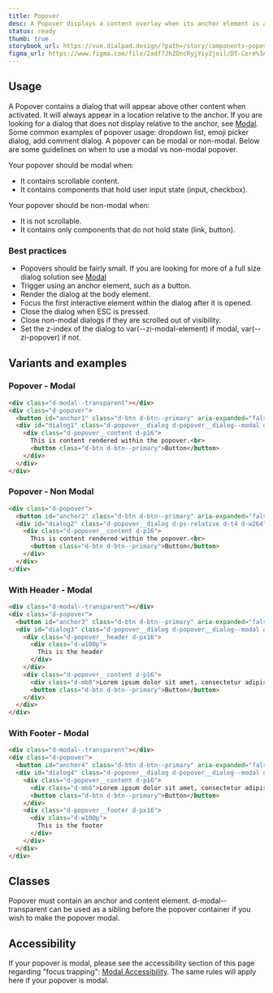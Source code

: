 ```yaml
---
title: Popover
desc: A Popover displays a content overlay when its anchor element is activated.
status: ready
thumb: true
storybook_url: https://vue.dialpad.design/?path=/story/components-popover--default
figma_url: https://www.figma.com/file/2adf7JhZOncRyjYiy2joil/DT-Core%3A-Components-7?node-id=8921%3A22411&viewport=831%2C-269%2C0.43&t=xHutRjwo1o5zMTgT-11
---
```

<code-well-header bgclass="d-bgc-primary">
  <example-popover modal />
</code-well-header>

## Usage

A Popover contains a dialog that will appear above other content when activated. It will always appear in a location relative to the anchor.
If you are looking for a dialog that does not display relative to the anchor, see [Modal](modal.md).
Some common examples of popover usage: dropdown list, emoji picker dialog, add comment dialog.
A popover can be modal or non-modal. Below are some guidelines on when to use a modal vs non-modal popover.

Your popover should be modal when:

- It contains scrollable content.
- It contains components that hold user input state (input, checkbox).

Your popover should be non-modal when:

- It is not scrollable.
- It contains only components that do not hold state (link, button).

<dialtone-usage>
<template #do>

- Smaller sized dialogs that trigger on user activation of an anchor element.
- Dialogs that should be positioned relative to the anchor.
- Dialogs that contain interactive components.
</template>
<template #dont>

- Content that is displayed on hover. Instead, use a [Tooltip](tooltip.md).
- Dialogs that should be positioned in the center of the screen.
- Dialogs that are very large.
- Alerts.
</template>
</dialtone-usage>

### Best practices

- Popovers should be fairly small. If you are looking for more of a full size dialog solution see [Modal](modal.md)
- Trigger using an anchor element, such as a button.
- Render the dialog at the body element.
- Focus the first interactive element within the dialog after it is opened.
- Close the dialog when ESC is pressed.
- Close non-modal dialogs if they are scrolled out of visibility.
- Set the z-index of the dialog to var(--zi-modal-element) if modal, var(--zi-popover) if not.

## Variants and examples

### Popover - Modal

<code-well-header bgclass="d-bgc-primary">
  <example-popover modal />
</code-well-header>

```html
<div class="d-modal--transparent"></div>
<div class="d-popover">
  <button id="anchor1" class="d-btn d-btn--primary" aria-expanded="false" aria-controls="dialog1" aria-haspopup="dialog">View Popover</button>
  <div id="dialog1" class="d-popover__dialog d-popover__dialog--modal d-ps-relative d-t4 d-w264" role="dialog" aria-modal="true" aria-hidden="true" aria-labelledby="anchor1">
    <div class="d-popover__content d-p16">
      This is content rendered within the popover.<br>
      <button class="d-btn d-btn--primary">Button</button>
    </div>
  </div>
</div>
```

### Popover - Non Modal

<code-well-header bgclass="d-bgc-primary">
  <example-popover />
</code-well-header>

```html
<div class="d-popover">
  <button id="anchor2" class="d-btn d-btn--primary" aria-expanded="false" aria-controls="dialog2" aria-haspopup="dialog">View Popover</button>
  <div id="dialog2" class="d-popover__dialog d-ps-relative d-t4 d-w264" role="dialog" aria-modal="false" aria-hidden="true" aria-labelledby="anchor2">
    <div class="d-popover__content d-p16">
      This is content rendered within the popover.<br>
      <button class="d-btn d-btn--primary">Button</button>
    </div>
  </div>
</div>
```

### With Header - Modal

<code-well-header bgclass="d-bgc-primary">
  <example-popover modal header>
    <template #content>
      <div class="d-mb8">Lorem ipsum dolor sit amet, consectetur adipisicing elit. Consequuntur delectus distinctio id iure labore, maiores mollitia reprehenderit sunt tempore veritatis. Aliquam delectus earum ex, expedita ipsam nobis obcaecati quibusdam repudiandae. Lorem ipsum dolor sit amet, consectetur adipisicing elit. Consequuntur delectus distinctio id iure labore, maiores mollitia reprehenderit sunt tempore veritatis. Aliquam delectus earum ex, expedita ipsam nobis obcaecati quibusdam repudiandae.<br></div>
    </template>
  </example-popover>
</code-well-header>

```html
<div class="d-modal--transparent"></div>
<div class="d-popover">
  <button id="anchor3" class="d-btn d-btn--primary" aria-expanded="false" aria-controls="dialog3" aria-haspopup="dialog">View Popover</button>
  <div id="dialog3" class="d-popover__dialog d-popover__dialog--modal d-ps-relative d-t4 d-w264 d-hmx164" role="dialog" aria-modal="true" aria-hidden="true" aria-labelledby="anchor3">
    <div class="d-popover__header d-px16">
      <div class="d-w100p">
        This is the header
      </div>
    </div>
    <div class="d-popover__content d-p16">
      <div class="d-mb8">Lorem ipsum dolor sit amet, consectetur adipisicing elit. Consequuntur delectus distinctio id iure labore, maiores mollitia reprehenderit sunt tempore veritatis. Aliquam delectus earum ex, expedita ipsam nobis obcaecati quibusdam repudiandae. Lorem ipsum dolor sit amet, consectetur adipisicing elit. Consequuntur delectus distinctio id iure labore, maiores mollitia reprehenderit sunt tempore veritatis. Aliquam delectus earum ex, expedita ipsam nobis obcaecati quibusdam repudiandae.<br></div>
      <button class="d-btn d-btn--primary">Button</button>
    </div>
  </div>
</div>
```

### With Footer - Modal

<code-well-header bgclass="d-bgc-primary">
  <example-popover modal footer>
    <template #content>
      <div class="d-mb8">Lorem ipsum dolor sit amet, consectetur adipisicing elit. Consequuntur delectus distinctio id iure labore, maiores mollitia reprehenderit sunt tempore veritatis. Aliquam delectus earum ex, expedita ipsam nobis obcaecati quibusdam repudiandae. Lorem ipsum dolor sit amet, consectetur adipisicing elit. Consequuntur delectus distinctio id iure labore, maiores mollitia reprehenderit sunt tempore veritatis. Aliquam delectus earum ex, expedita ipsam nobis obcaecati quibusdam repudiandae.<br></div>
    </template>
  </example-popover>
</code-well-header>

```html
<div class="d-modal--transparent"></div>
<div class="d-popover">
  <button id="anchor4" class="d-btn d-btn--primary" aria-expanded="false" aria-controls="dialog4" aria-haspopup="dialog">View Popover</button>
  <div id="dialog4" class="d-popover__dialog d-popover__dialog--modal d-ps-relative d-t4 d-w264 d-hmx164" role="dialog" aria-modal="true" aria-hidden="true" aria-labelledby="anchor4">
    <div class="d-popover__content d-p16">
      <div class="d-mb8">Lorem ipsum dolor sit amet, consectetur adipisicing elit. Consequuntur delectus distinctio id iure labore, maiores mollitia reprehenderit sunt tempore veritatis. Aliquam delectus earum ex, expedita ipsam nobis obcaecati quibusdam repudiandae. Lorem ipsum dolor sit amet, consectetur adipisicing elit. Consequuntur delectus distinctio id iure labore, maiores mollitia reprehenderit sunt tempore veritatis. Aliquam delectus earum ex, expedita ipsam nobis obcaecati quibusdam repudiandae.<br></div>
      <button class="d-btn d-btn--primary">Button</button>
    </div>
    <div class="d-popover__footer d-px16">
      <div class="d-w100p">
        This is the footer
      </div>
    </div>
  </div>
</div>
```

## Classes

Popover must contain an anchor and content element. d-modal--transparent can be used as a sibling before the popover container if you wish to make the popover modal.

<component-class-table component-name="popover" />

## Accessibility

If your popover is modal, please see the accessibility section of this page regarding "focus trapping": <a href="components/modal/#accessibility">Modal Accessibility</a>. The same rules will apply here if your popover is modal.

<component-accessible-table component-name="popover"/>

<script setup>
  import ExamplePopover from '@exampleComponents/ExamplePopover.vue';
  import DialtoneUsage from '@baseComponents/DialtoneUsage.vue';
</script>
